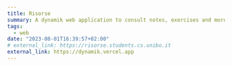 ```yaml
---
title: Risorse
summary: A dynamik web application to consult notes, exercises and more..
tags:
  - web
date: "2023-08-01T16:39:57+02:00"
# external_link: https://risorse.students.cs.unibo.it
external_link: https://dynamik.vercel.app
---
```

